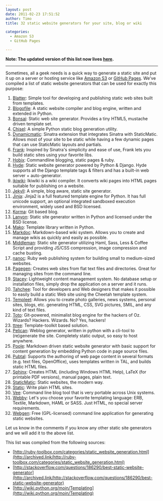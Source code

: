 ```yaml
---
layout: post
date: 2011-02-23 17:51:52
author: Timo
title: 32 static website generators for your site, blog or wiki

categories:
  - Amazon S3
  - GitHub Pages

---
```


**Note: The updated version of this list now lives [here](https://iwantmyname.com/blog/2014/05/the-updated-big-list-of-static-website-generators-for-your-site-blog-or-wiki.html).**

***

Sometimes, all a geek needs is a quick way to generate a static site and put it up on a server or hosting service like [Amazon S3](https://iwantmyname.com/services/developer/setup-custom-domain-amazon-s3) or [GitHub Pages](https://iwantmyname.com/services/developer/github-pages-custom-domain). We've compiled a list of static website generators that can be used for exactly this purpose:

1. [Blatter](http://bitbucket.org/jek/blatter/): Simple tool for developing and publishing static web sites built from templates.
2. [Blogofile](http://www.blogofile.com/): A static website compiler and blog engine, written and extended in Python.
3. [Bonsai](http://github.com/benschwarz/bonsai): Static web site generator. Provides a tiny HTML5, mustache driven template set.
4. [Chisel](https://github.com/dz/chisel): A simple Python static blog generation utility.
5. [Dynamicmatic](http://github.com/nex3/dynamicmatic): Sinatra extension that integrates Sinatra with StaticMatic. Allows most of your site to be static while having a few dynamic pages that can use StaticMatic layouts and partials.
6. [Frank](http://github.com/blahed/frank): Inspired by Sinatra's simplicity and ease of use, Frank lets you build static sites using your favorite libs.
7. [Hobix](http://hobix.github.com/hobix/): Commandline blogging, static pages & ruby.
8. [Hyde](http://ringce.com/hyde): Static website generator powered by Python & Django. Hyde supports all the Django template tags & filters and has a built-in web server + auto-generator.
9. [ikiwiki](http://ikiwiki.info/): Ikiwiki is a wiki compiler. It converts wiki pages into HTML pages suitable for publishing on a website.
10. [Jekyll](http://github.com/mojombo/jekyll/tree/master): A simple, blog aware, static site generator.
11. [Jinja](http://jinja.pocoo.org/): Jinja2 is a full featured template engine for Python. It has full unicode support, an optional integrated sandboxed execution environment, widely used and BSD licensed.
12. [Korma](http://github.com/sandal/korma): Git based blog.
13. [Lanyon](http://archived.link/http://bitbucket.org/arthurk/lanyon/): Static site generator written in Python and licensed under the BSD license.
14. [Mako](http://www.makotemplates.org/): Template library written in Python.
15. [Markdoc](http://markdoc.org/): Markdown-based wiki system. Allows you to create and manage wikis as quickly and easily as possible.
16. [Middleman](http://archived.link/http://github.com/tdreyno/middleman): Static site generator utilizing Haml, Sass, Less & Coffee Script and providing JS/CSS compression, image compression and cache busting.
17. [nanoc](http://nanoc.stoneship.org/): Ruby web publishing system for building small to medium-sized websites.
18. [Pagegen](http://pagegen.phnd.net/): Creates web sites from flat text files and directories. Great for managing sites from the command line.
19. [Stacey](http://www.staceyapp.com/): Lightweight content management system. No database setup or installation files, simply drop the application on a server and it runs.
20. [Tahchee](http://archived.link/http://www.ivy.fr/tahchee/): Tool for developers and Web designers that makes it possible to easily build a static Web site using the Cheetah template system.
21. [Templeet](http://templeet.org/): Allows you to create photo galleries, news systems, personal sites, blogs, etc. generating HTML, CSS, SVG pictures, SMIL, and any kind of text files.
22. [Toto](http://archived.link/http://cloudhead.io/toto): Git-powered, minimalist blog engine for the hackers of Oz. Wizards? Hackers. Wizards. No? Yes, hackers!
23. [ttree](http://template-toolkit.org/docs/tools/ttree.html): Template-toolkit based solution.
24. [Pelican](http://github.com/ametaireau/pelican/): Weblog generator, written in python with a cli-tool to (re)generate the site. Completely static output, so easy to host anywhere.
25. [Poole](http://bitbucket.org/obensonne/poole): Markdown driven static website generator with basic support for content generation by embedding Python code in page source files.
26. [Pubtal](http://www.owlfish.com/software/PubTal/): Supports the authoring of web page content in several formats (e.g. text files, OpenOffice), uses templates written in TAL, and builds static HTML files.
27. [Sphinx](http://sphinx.pocoo.org/): Creates HTML (including Windows HTML Help), LaTeX (for printable PDF versions), manual pages, plain text.
28. [StaticMatic](http://archived.link/http://staticmatic.rubyforge.org/): Static websites, the modern way.
29. [Static](http://archived.link/http://static.newqdev.com/): Write plain HTML sites.
30. [Vee](http://www.0x743.com/vee): Command line blog tool that is very portable across Unix systems.
31. [Webby](http://archived.link/http://webby.rubyforge.org/): Let's you choose your favorite templating language: ERB, Textile, Markdown, HAML or SASS. Just HTML, no special server requirements.
32. [Webgen](http://archived.link/http://webgen.rubyforge.org/): Free (GPL-licensed) command line application for generating static websites.

Let us know in the comments if you know any other static site generators and we will add it to the above list.

This list was compiled from the following sources:

- [http://ruby-toolbox.com/categories/static_website_generation.html](http://archived.link/http://ruby-toolbox.com/categories/static_website_generation.html)
- [http://stackoverflow.com/questions/186290/best-static-website-generator](http://archived.link/http://stackoverflow.com/questions/186290/best-static-website-generator)
- [http://wiki.python.org/moin/Templating](http://wiki.python.org/moin/Templating)
